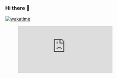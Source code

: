 ### Hi there 👋

[![wakatime](https://wakatime.com/badge/user/bc16d802-14f7-402a-be80-5903cb9ee5a2.svg)](https://wakatime.com/@bc16d802-14f7-402a-be80-5903cb9ee5a2)

<figure><embed src="https://wakatime.com/share/@nucle/cec649bb-21ca-4399-bbe9-cda5ac197ad5.svg"></embed></figure>
<!--
**nucle/nucle** is a ✨ _special_ ✨ repository because its `README.md` (this file) appears on your GitHub profile.

Here are some ideas to get you started:

- 🔭 I’m currently working on ...
- 🌱 I’m currently learning ...
- 👯 I’m looking to collaborate on ...
- 🤔 I’m looking for help with ...
- 💬 Ask me about ...
- 📫 How to reach me: ...
- 😄 Pronouns: ...
- ⚡ Fun fact: ...
-->

